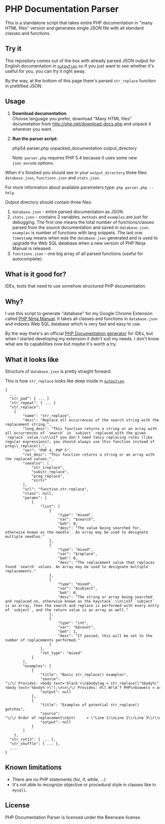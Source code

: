 # PHP Documentation Parser

This is a standalone script that takes entire PHP documentation in "many HTML files" version and generates single JSON file with all standard classes and functions.

## Try it

This repository comes out of the box with already parsed JSON output for English documentation in [`output\en`](https://github.com/martinsik/php-doc-parser/tree/master/output/en) so if you just want to see whether it's useful for you, you can try it right away.

By the way, at the bottom of this page there's parsed `str_replace` function in prettified JSON.

## Usage

  1. **Download documentation**  
     Choose language you prefer, download "Many HTML files" documetation from http://php.net/download-docs.php and unpack it wherever you want.

  2. **Run the parser script:**

        php54 parser.php unpacked_documentation output_directory

     Note: `parser.php` requires PHP 5.4 because it uses some new `json_encode` options.

When it's finished you should see in your `output_directory` three files: `database.json`, `functions.json` and `stats.json`.

For more information about available parameters type: `php parser.php --help`.

Output directory should contain three files:

  1. `database.json` - entire parsed documentation as JSON.
  2. `stats.json` - contains 3 variables. `methods` and `examples` are just for debugging. The first one means the total number of functions/classes parsed from the source documentation and saved in `database.json`. `examples` is number of functions with lang snippets. The last one `timestamp` means when was the `database.json` generated and is used to upgrade the Web SQL database when a new version of PHP Ninja Manual is released.
  3. `functions.json` - one big array of all parsed functions (useful for autocomplete).

## What is it good for?

IDEs, tools that need to use somehow structured PHP documentation.

## Why?

I use this script to generate "database" for my Google Chrome Extension called [PHP Ninja Manual](https://chrome.google.com/webstore/detail/clbhjjdhmgeibgdccjfoliooccomjcab "PHP Ninja Manual"). It takes all classes and functions in `database.json` and indexes Web SQL database which is very fast and easy to use.

By the way there's an official [PHP Documentation generator](https://wiki.php.net/doc/articles/phd_ide) for IDEs, but when I started developing my extension it didn't suit my needs. I don't know what are its capabilities now but maybe it's worth a try.

## What it looks like

Structure of `database.json` is pretty straight forward.

This is how `str_replace` looks like deep inside in [`output\en`](https://github.com/martinsik/php-doc-parser/tree/master/output/en).

    {
      ...
      "str_pad": { ... }
      "str_repeat": { ... }
      "str_replace":
        {
            "name": "str_replace",
            "desc": "Replace all occurrences of the search string with the replacement string.",
            "long_desc": "This function returns a string or an array with all occurrences of `search` in `subject` replaced with the given `replace` value.\\n\\nIf you don't need fancy replacing rules (like regular expressions), you should always use this function instead of preg\\_replace().",
            "ver": "PHP 4, PHP 5",
            "ret_desc": "This function returns a string or an array with the replaced values.",
            "seealso": [
                "str_ireplace",
                "substr_replace",
                "preg_replace",
                "strtr"
            ],
            "url": "function.str-replace",
            "class": null,
            "params": [
                {
                    "list": [
                        {
                            "type": "mixed",
                            "var": "$search",
                            "beh": 0,
                            "desc": "The value being searched for, otherwise known as the needle`. An array may be used to designate multiple needles."
                        },
                        {
                            "type": "mixed",
                            "var": "$replace",
                            "beh": 0,
                            "desc": "The replacement value that replaces found `search` values. An array may be used to designate multiple replacements."
                        },
                        {
                            "type": "mixed",
                            "var": "$subject",
                            "beh": 0,
                            "desc": "The string or array being searched and replaced on, otherwise known as the haystack`.\\n\\nIf `subject` is an array, then the search and replace is performed with every entry of `subject`, and the return value is an array as well."
                        },
                        {
                            "type": "int",
                            "var": "&$count",
                            "beh": 1,
                            "desc": "If passed, this will be set to the number of replacements performed."
                        }
                    ],
                    "ret_type": "mixed"
                }
            ],
            "examples": [
                {
                    "title": "Basic str_replace() examples",
                    "source": "\/\/ Provides: <body text='black'>\n$bodytag = str_replace(\"%body%\", \"black\", \"<body text='%body%'>\");\n\n\/\/ Provides: Hll Wrld f PHP\n$vowels = array(\"a\", \"e\", \"i\", \"o\", \"u\", \"A\", \"E\", \"I\", \"O\", \"U\");\n$onlyconsonants = str_replace($vowels, \"\", \"Hello World of PHP\");\n\n\/\/ Provides: You should eat pizza, beer, and ice cream every day\n$phrase  = \"You should eat fruits, vegetables, and fiber every day.\";\n$healthy = array(\"fruits\", \"vegetables\", \"fiber\");\n$yummy   = array(\"pizza\", \"beer\", \"ice cream\");\n\n$newphrase = str_replace($healthy, $yummy, $phrase);\n\n\/\/ Provides: 2\n$str = str_replace(\"ll\", \"\", \"good golly miss molly!\", $count);\necho $count;",
                    "output": null
                },
                {
                    "title": "Examples of potential str_replace() gotchas",
                    "source": "\/\/ Order of replacement\n$str     = \"Line 1\\nLine 2\\rLine 3\\r\\nLine 4\\n\";\n$order   = array(\"\\r\\n\", \"\\n\", \"\\r\");\n$replace = '<br \/>';\n\n\/\/ Processes \\r\\n's first so they aren't converted twice.\n$newstr = str_replace($order, $replace, $str);\n\n\/\/ Outputs F because A is replaced with B, then B is replaced with C, and so on...\n\/\/ Finally E is replaced with F, because of left to right replacements.\n$search  = array('A', 'B', 'C', 'D', 'E');\n$replace = array('B', 'C', 'D', 'E', 'F');\n$subject = 'A';\necho str_replace($search, $replace, $subject);\n\n\/\/ Outputs: apearpearle pear\n\/\/ For the same reason mentioned above\n$letters = array('a', 'p');\n$fruit   = array('apple', 'pear');\n$text    = 'a p';\n$output  = str_replace($letters, $fruit, $text);\necho $output;",
                    "output": null
                }
            ]
        },
      "str_rot13": { ... },
      "str_shuffle": { ... },
      ....
    }

## Known limitations

  * There are no PHP statements (for, if, while, ...)
  * It's not able to recognize objective or procedural style in classes like in `mysqli`.

## License

PHP Documentation Parser is licensed under the Beerware license.
